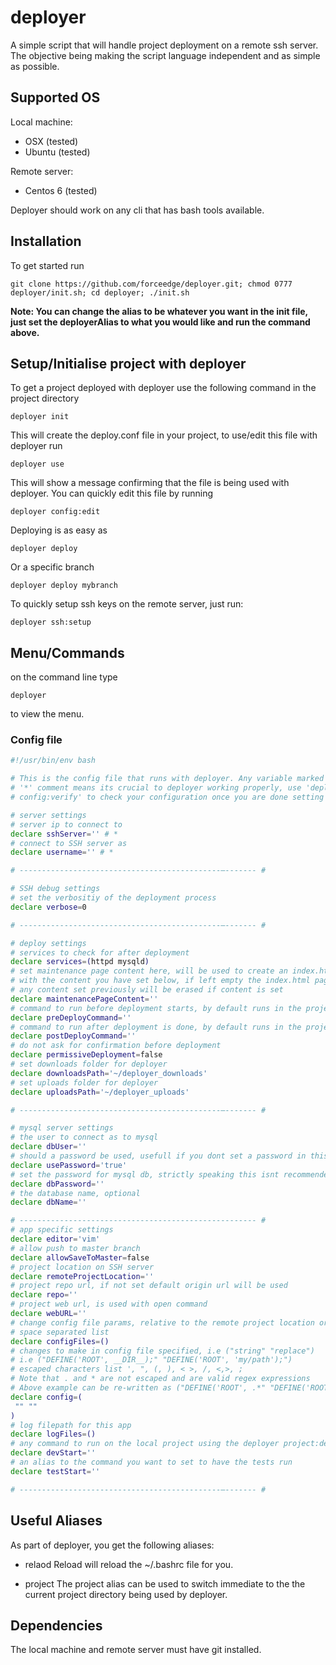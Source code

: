 # deployer
A simple script that will handle project deployment on a remote ssh server. The objective being making the script language independent and as simple as possible.

## Supported OS
Local machine:
- OSX (tested)
- Ubuntu (tested)

Remote server:
- Centos 6 (tested)

Deployer should work on any cli that has bash tools available.

## Installation
To get started run 

```
git clone https://github.com/forceedge/deployer.git; chmod 0777 deployer/init.sh; cd deployer; ./init.sh
```
**Note: You can change the alias to be whatever you want in the init file, just set the deployerAlias to what you would like and run the command above.**

## Setup/Initialise project with deployer
To get a project deployed with deployer use the following command in the project directory

```
deployer init
```

This will create the deploy.conf file in your project, to use/edit this file with deployer run

```
deployer use
```

This will show  a message confirming that the file is being used with deployer. You can quickly edit this file by running
```
deployer config:edit
```

Deploying is as easy as
```
deployer deploy
```

Or a specific branch
```
deployer deploy mybranch
```

To quickly setup ssh keys on the remote server, just run:

```
deployer ssh:setup
```

## Menu/Commands
on the command line type 
```
deployer
```
to view the menu.

### Config file
```bash
#!/usr/bin/env bash

# This is the config file that runs with deployer. Any variable marked with a 
# '*' comment means its crucial to deployer working properly, use 'deployer 
# config:verify' to check your configuration once you are done setting variables.

# server settings
# server ip to connect to
declare sshServer='' # *
# connect to SSH server as
declare username='' # *

# ---------------------------------------------–------- #

# SSH debug settings
# set the verbositiy of the deployment process
declare verbose=0

# ---------------------------------------------–------- #

# deploy settings
# services to check for after deployment
declare services=(httpd mysqld)
# set maintenance page content here, will be used to create an index.html page when deploying and fill it 
# with the content you have set below, if left empty the index.html page will not be created at all
# any content set previously will be erased if content is set
declare maintenancePageContent=''
# command to run before deployment starts, by default runs in the project directory
declare preDeployCommand=''
# command to run after deployment is done, by default runs in the project directory
declare postDeployCommand=''
# do not ask for confirmation before deployment
declare permissiveDeployment=false
# set downloads folder for deployer
declare downloadsPath='~/deployer_downloads'
# set uploads folder for deployer
declare uploadsPath='~/deployer_uploads'

# ---------------------------------------------–------- #

# mysql server settings
# the user to connect as to mysql
declare dbUser=''
# should a password be used, usefull if you dont set a password in this file and still want mysql to prompt for password
declare usePassword='true'
# set the password for mysql db, strictly speaking this isnt recommended as there are chances of exposing your password
declare dbPassword=''
# the database name, optional
declare dbName=''

# ----------------------------------------------------- #
# app specific settings
declare editor='vim'
# allow push to master branch
declare allowSaveToMaster=false
# project location on SSH server
declare remoteProjectLocation=''
# project repo url, if not set default origin url will be used
declare repo=''
# project web url, is used with open command
declare webURL=''
# change config file params, relative to the remote project location or absolute, 
# space separated list
declare configFiles=()
# changes to make in config file specified, i.e ("string" "replace") 
# i.e ("DEFINE('ROOT', __DIR__);" "DEFINE('ROOT', 'my/path');")
# escaped characters list ', ", (, ), < >, /, <,>, ;
# Note that . and * are not escaped and are valid regex expressions
# Above example can be re-written as ("DEFINE('ROOT', .*" "DEFINE('ROOT', 'my/path');")
declare config=(
 "" ""
)
# log filepath for this app
declare logFiles=()
# any command to run on the local project using the deployer project:dev command, separate commands by ';' delimiter
declare devStart=''
# an alias to the command you want to set to have the tests run
declare testStart=''

# ---------------------------------------------–------- #
```

## Useful Aliases
As part of deployer, you get the following aliases:
- relaod
Reload will reload the ~/.bashrc file for you.

- project
The project alias can be used to switch immediate to the the current project directory being used by deployer. 

## Dependencies
The local machine and remote server must have git installed.
